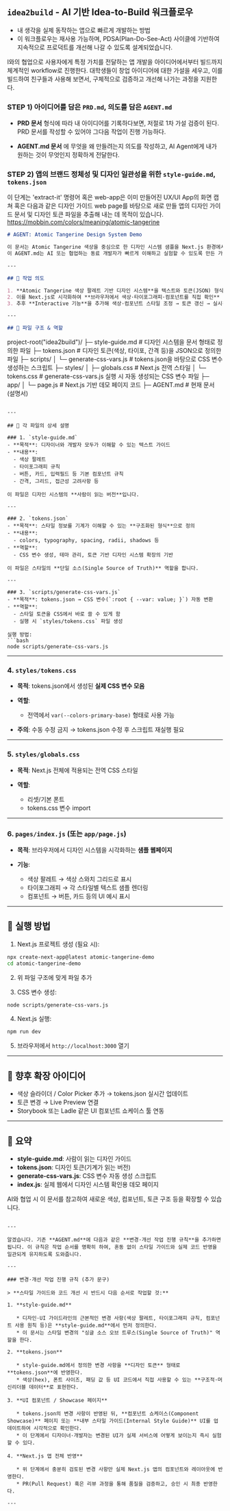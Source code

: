 ## `idea2build` - AI 기반 Idea-to-Build 워크플로우

- 내 생각을 실제 동작하는 앱으로 빠르게 개발하는 방법
- 이 워크플로우는 재사용 가능하며, PDSA(Plan-Do-See-Act) 사이클에 기반하여 지속적으로 프로덕트를 개선해 나갈 수 있도록 설계되었습니다.

I와의 협업으로 사용자에게 특정 가치를 전달하는 앱 개발을 아이디어에서부터 빌드까지 체계적인 workflow로 진행한다.
대학생들이 창업 아이디어에 대한 가설을 세우고, 이를 빌드하여 친구들과 사용해 보면서, 구체적으로 검증하고 개선해 나가는 과정을 지원한다.

### STEP 1) 아이디어를 담은 `PRD.md`, 의도를 담은 `AGENT.md`

- **PRD 문서** 형식에 따라 내 아이디어를 기록하다보면, 저절로 1차 가설 검증이 된다. PRD 문서를 작성할 수 있어야 그다음 작업이 진행 가능하다.

- **AGENT.md 문서** 에 무엇을 왜 만들려는지 의도를 작성하고, AI Agent에게 내가 원하는 것이 무엇인지 정확하게 전달한다.


### STEP 2) 앱의 브랜드 정체성 및 디자인 일관성을 위한 `style-guide.md`, `tokens.json`

이 단계는 'extract-it' 명령어 혹은 web-app은 이미 만들어진 UX/UI App의 화면 캡쳐 혹은 다음과 같은 디자인 가이드 web page를 바탕으로 새로 만들 앱의 디자인 가이드 문서 및 디자인 토큰 파일을 추출해 내는 데 목적이 있습니다.
https://mobbin.com/colors/meaning/atomic-tangerine

```md
# AGENT: Atomic Tangerine Design System Demo  

이 문서는 Atomic Tangerine 색상을 중심으로 한 디자인 시스템 샘플을 Next.js 환경에서 실행/확인하기 위한 목적과 각 파일의 역할을 설명합니다.  
이 AGENT.md는 AI 또는 협업하는 동료 개발자가 빠르게 이해하고 실험할 수 있도록 만든 가이드입니다.

---

## 🎯 작업 의도  

1. **Atomic Tangerine 색상 팔레트 기반 디자인 시스템**을 텍스트와 토큰(JSON) 형식으로 정의  
2. 이를 Next.js로 시각화하여 **브라우저에서 색상·타이포그래피·컴포넌트를 직접 확인**  
3. 추후 **Interactive 기능**을 추가해 색상·컴포넌트 스타일 조정 → 토큰 갱신 → 실시간 미리보기로 확장 가능  

---

## 📂 파일 구조 & 역할  

```

project-root("idea2build")/
├─ style-guide.md          # 디자인 시스템을 문서 형태로 정의한 파일
├─ tokens.json             # 디자인 토큰(색상, 타이포, 간격 등)을 JSON으로 정의한 파일
├─ scripts/
│   └─ generate-css-vars.js # tokens.json을 바탕으로 CSS 변수 생성하는 스크립트
├─ styles/
│   ├─ globals.css          # Next.js 전역 스타일
│   └─ tokens.css           # generate-css-vars.js 실행 시 자동 생성되는 CSS 변수 파일
├─ app/
│   └─ page.js              # Next.js 기반 데모 페이지 코드
├─ AGENT.md                 # 현재 문서 (설명서)

````

---

## 📜 각 파일의 상세 설명  

### 1. `style-guide.md`
- **목적**: 디자이너와 개발자 모두가 이해할 수 있는 텍스트 가이드  
- **내용**:  
  - 색상 팔레트  
  - 타이포그래피 규칙  
  - 버튼, 카드, 입력필드 등 기본 컴포넌트 규칙  
  - 간격, 그리드, 접근성 고려사항 등  

이 파일은 디자인 시스템의 **사람이 읽는 버전**입니다.  

---

### 2. `tokens.json`
- **목적**: 스타일 정보를 기계가 이해할 수 있는 **구조화된 형식**으로 정의  
- **내용**:  
  - colors, typography, spacing, radii, shadows 등  
- **역할**:  
  - CSS 변수 생성, 테마 관리, 토큰 기반 디자인 시스템 확장의 기반  

이 파일은 스타일의 **단일 소스(Single Source of Truth)** 역할을 합니다.  

---

### 3. `scripts/generate-css-vars.js`
- **목적**: tokens.json → CSS 변수(`:root { --var: value; }`) 자동 변환  
- **역할**:  
  - 스타일 토큰을 CSS에서 바로 쓸 수 있게 함  
  - 실행 시 `styles/tokens.css` 파일 생성  

실행 방법:
```bash
node scripts/generate-css-vars.js
````

---

### 4. `styles/tokens.css`

* **목적**: tokens.json에서 생성된 **실제 CSS 변수 모음**
* **역할**:

  * 전역에서 `var(--colors-primary-base)` 형태로 사용 가능
* **주의**: 수동 수정 금지 → tokens.json 수정 후 스크립트 재실행 필요

---

### 5. `styles/globals.css`

* **목적**: Next.js 전체에 적용되는 전역 CSS 스타일
* **역할**:

  * 리셋/기본 폰트
  * tokens.css 변수 import

---

### 6. `pages/index.js` (또는 `app/page.js`)

* **목적**: 브라우저에서 디자인 시스템을 시각화하는 **샘플 웹페이지**
* **기능**:

  * 색상 팔레트 → 색상 스와치 그리드로 표시
  * 타이포그래피 → 각 스타일별 텍스트 샘플 렌더링
  * 컴포넌트 → 버튼, 카드 등의 UI 예시 표시

---

## 🚀 실행 방법

1. Next.js 프로젝트 생성 (필요 시):

```bash
npx create-next-app@latest atomic-tangerine-demo
cd atomic-tangerine-demo
```

2. 위 파일 구조에 맞게 파일 추가

3. CSS 변수 생성:

```bash
node scripts/generate-css-vars.js
```

4. Next.js 실행:

```bash
npm run dev
```

5. 브라우저에서 `http://localhost:3000` 열기

---

## 🔮 향후 확장 아이디어

* 색상 슬라이더 / Color Picker 추가 → tokens.json 실시간 업데이트
* 토큰 변경 → Live Preview 연결
* Storybook 또는 Ladle 같은 UI 컴포넌트 쇼케이스 툴 연동

---

## 📌 요약

* **style-guide.md**: 사람이 읽는 디자인 가이드
* **tokens.json**: 디자인 토큰(기계가 읽는 버전)
* **generate-css-vars.js**: CSS 변수 자동 생성 스크립트
* **index.js**: 실제 웹에서 디자인 시스템 확인용 데모 페이지

AI와 협업 시 이 문서를 참고하여 새로운 색상, 컴포넌트, 토큰 구조 등을 확장할 수 있습니다.

```

---

알겠습니다. 기존 **AGENT.md**에 다음과 같은 **변경·개선 작업 진행 규칙**을 추가하면 됩니다. 이 규칙은 작업 순서를 명확히 하여, 혼동 없이 스타일 가이드와 실제 코드 반영을 일관되게 유지하도록 도와줍니다.

---

### 변경·개선 작업 진행 규칙 (추가 문구)

> **스타일 가이드와 코드 개선 시 반드시 다음 순서로 작업할 것:**

1. **style-guide.md**

   * 디자인·UI 가이드라인의 근본적인 변경 사항(색상 팔레트, 타이포그래피 규칙, 컴포넌트 사용 원칙 등)은 **style-guide.md**에서 먼저 정의한다.
   * 이 문서는 스타일 변경의 "싱글 소스 오브 트루스(Single Source of Truth)" 역할을 한다.

2. **tokens.json**

   * style-guide.md에서 정의한 변경 사항을 **디자인 토큰** 형태로 **tokens.json**에 반영한다.
   * 색상(hex), 폰트 사이즈, 패딩 값 등 UI 코드에서 직접 사용할 수 있는 **구조적·머신리더블 데이터**로 표현한다.

3. **UI 컴포넌트 / Showcase 페이지**

   * tokens.json의 변경 사항이 반영된 뒤, **컴포넌트 쇼케이스(Component Showcase)** 페이지 또는 **내부 스타일 가이드(Internal Style Guide)** UI를 업데이트하여 시각적으로 확인한다.
   * 이 단계에서 디자이너·개발자는 변경된 UI가 실제 서비스에 어떻게 보이는지 즉시 실험할 수 있다.

4. **Next.js 앱 전체 반영**

   * 위 단계에서 충분히 검토된 변경 사항만 실제 Next.js 앱의 컴포넌트와 레이아웃에 반영한다.
   * PR(Pull Request) 혹은 리뷰 과정을 통해 품질을 검증하고, 승인 시 최종 반영한다.

---

```
